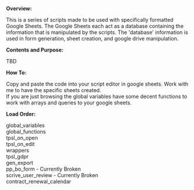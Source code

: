 <b>Overview:</b>
<p>
This is a series of scripts made to be used with specifically formatted Google Sheets. The Google Sheets each act as a database
containing the information that is manipulated by the scripts. The 'database' information is used in form generation, sheet creation,
and google drive manipulation.
</p>
<b>Contents and Purpose:</b>
<p>
TBD
</p>
<b>How To:</b>
<p>
Copy and paste the code into your script editor in google sheets. Work with me to have the specific sheets created.
</br>
If you are just browsing the global variables have some decent functions to work with arrays and queries to your google sheets.
</p>

<b>Load Order:</b>
<p>
global_variables
</br>
global_functions
</br>
tpsl_on_open
</br>
tpsl_on_edit
</br>
wrappers
</br>
tpsl_gdpr
</br>
gen_export
</br>
pp_bo_form - Currently Broken
</br>
scrive_user_review - Currently Broken
</br>
contract_renewal_calendar
</br>
</p>
